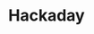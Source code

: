 ---
title: Hackaday
description: Hackaday serves up Fresh Hacks Every Day from around the Internet. Our playful posts are the gold-standard in entertainment for engineers and engineering enthusiasts.
url: https://hackaday.com/
image:
    # url: '/assets/images/cafe.png'
    # alt: 'Cafe'
tags: ['news']
pubDate: 2023-12-30
draft: false
---